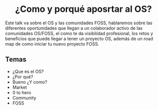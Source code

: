 <div align="center">
  
  <h1>¿Como y porqué aposrtar al OS?</h1>
  
</div>

Este talk va sobre el OS y las comunidades FOSS, hablaremos sobre las diferentes oportunidades que llegan a un colaborador activo de las comunidades OS/FOSS, el como te da visibilidad profesional, los retos y beneficios que puede llegar a tener un proyecto OS, además de un road map de como iniciar tu nuevo proyecto FOSS.

## Temas
- ¿Que es el OS?
- ¿Por qué?
- Bueno ¿Y como?
- Market
- 0 to hero
- Community
- FOSS
